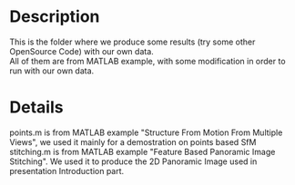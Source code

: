# Description
This is the folder where we produce some results (try some other OpenSource Code) with our own data. <br>
All of them are from MATLAB example, with some modification in order to run with our own data. <br>
# Details
points.m is from MATLAB example "Structure From Motion From Multiple Views", we used it mainly for a demostration on points based SfM <br>
stitching.m is from MATLAB example "Feature Based Panoramic Image Stitching". We used it to produce the 2D Panoramic Image used in presentation Introduction part.